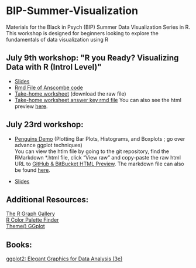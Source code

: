 # BIP-Summer-Visualization
Materials for the Black in Psych (BIP) Summer Data Visualization Series in R.  This workshop is designed for beginners looking to explore the fundamentals of data visualization using R

## July 9th workshop: "R you Ready? Visualizing Data with R (Introl Level)"
- [Slides](https://github.com/sadtangerine/BIP-Summer-Visualization/blob/main/Data%20Viz%20Workshop%201%20.pdf)
- [Rmd File of Anscombe code](https://github.com/sadtangerine/BIP-Summer-Visualization/blob/main/Anscombe_Workshop_DEMO.Rmd)
- [Take-home worksheet](https://github.com/sadtangerine/BIP-Summer-Visualization/blob/main/Workshop%20TakeHome.Rmd) (download the raw file)
- [Take-home worksheet answer key rmd file](https://github.com/sadtangerine/BIP-Summer-Visualization/blob/main/Workshop%20TakeHome_KEY.Rmd)
  You can also see the html preview [here](https://htmlpreview.github.io/?https://github.com/sadtangerine/BIP-Summer-Visualization/blob/main/Workshop-TakeHome_KEY.html).

## July 23rd workshop:
- [Penguins Demo](https://htmlpreview.github.io/?https://github.com/sadtangerine/BIP-Summer-Visualization/blob/main/Data-Viz-Workshop-2-Penguins.html) (Plotting Bar Plots, Histograms, and Boxplots ; go over advance ggplot techniques)  
      You can view the htlm file by going to the git repository, find the RMarkdown *.html file, click “View raw” and copy-paste the raw html URL to [GitHub & BitBucket HTML Preview](https://htmlpreview.github.io/).
     The markdown file can also be found [here](https://github.com/sadtangerine/BIP-Summer-Visualization/blob/main/Data%20Viz%20Workshop%202%20Penguins.Rmd).

- [Slides](https://github.com/sadtangerine/BIP-Summer-Visualization/blob/main/Data%20Viz%20Workshop%202.pdf)
  
## Additional Resources:  
[The R Graph Gallery](https://r-graph-gallery.com/)  
[R Color Palette Finder](https://r-graph-gallery.com/color-palette-finder)  
[Theme() GGplot](https://ggplot2.tidyverse.org/reference/theme.html)

## Books:  
[ggplot2: Elegant Graphics for Data Analysis (3e)](https://ggplot2-book.org/)

